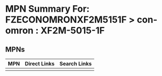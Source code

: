 



# MPN Summary For: FZECONOMRONXF2M5151F > con-omron : XF2M-5015-1F

## MPNs
  

|MPN|Direct Links|Search Links|
| :--- | :--- | :--- |
||||
